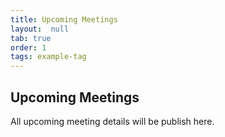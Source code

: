 ```yaml
---
title: Upcoming Meetings
layout:  null
tab: true
order: 1
tags: example-tag
---
```


## Upcoming Meetings

All upcoming meeting details will be publish here.